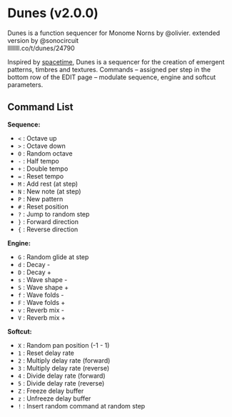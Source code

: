 # Dunes (v2.0.0)
Dunes is a function sequencer for Monome Norns by @olivier. extended version by @sonocircuit <br>
llllllll.co/t/dunes/24790

Inspired by [spacetime](https://monome.org/docs/norns/study-3/), Dunes is a sequencer for the creation of emergent patterns, timbres and textures. Commands – assigned per step in the bottom row of the EDIT page – modulate sequence, engine and softcut parameters.

## Command List

__Sequence:__
- `<` : Octave up
- `>` : Octave down
- `O` : Random octave
- `-` : Half tempo
- `+` : Double tempo
- `=` : Reset tempo
- `M` : Add rest (at step)
- `N` : New note (at step)
- `P` : New pattern
- `#` : Reset position
- `?` : Jump to random step
- `}` : Forward direction
- `{` : Reverse direction

__Engine:__

- `G` : Random glide at step
- `d` : Decay -
- `D` : Decay +
- `s` : Wave shape -
- `S` : Wave shape +
- `f` : Wave folds -
- `F` : Wave folds +
- `v` : Reverb mix -
- `V` : Reverb mix +

__Softcut:__

- `X` : Random pan position (-1 - 1)
- `1` : Reset delay rate
- `2` : Multiply delay rate (forward)
- `3` : Multiply delay rate (reverse)
- `4` : Divide delay rate (forward)
- `5` : Divide delay rate (reverse)
- `Z` : Freeze delay buffer
- `z` : Unfreeze delay buffer
- `!` : Insert random command at random step
